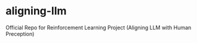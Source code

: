 # aligning-llm
Official Repo for Reinforcement Learning Project (Aligning LLM with Human Preception)
